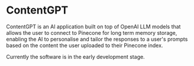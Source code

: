 # ContentGPT

ContentGPT is an AI application built on top of OpenAI LLM models that allows the user to connect to Pinecone for long term memory storage, enabling the AI to personalise and tailor the responses to a user's prompts based on the content the user uploaded to their Pinecone index.

Currently the software is in the early development stage.
